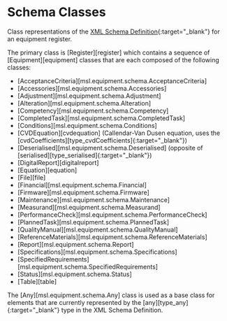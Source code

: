 # Schema Classes

Class representations of the [XML Schema Definition](https://mslnz.github.io/equipment-register-schema/latest/){:target="_blank"} for an equipment register.

The primary class is [Register][register] which contains a sequence of [Equipment][equipment] classes that are each composed of the following classes:

* [AcceptanceCriteria][msl.equipment.schema.AcceptanceCriteria]
* [Accessories][msl.equipment.schema.Accessories]
* [Adjustment][msl.equipment.schema.Adjustment]
* [Alteration][msl.equipment.schema.Alteration]
* [Competency][msl.equipment.schema.Competency]
* [CompletedTask][msl.equipment.schema.CompletedTask]
* [Conditions][msl.equipment.schema.Conditions]
* [CVDEquation][cvdequation] (Callendar-Van Dusen equation, uses the [cvdCoefficients][type_cvdCoefficients]{:target="_blank"})
* [Deserialised][msl.equipment.schema.Deserialised] (opposite of [serialised][type_serialised]{:target="_blank"})
* [DigitalReport][digitalreport]
* [Equation][equation]
* [File][file]
* [Financial][msl.equipment.schema.Financial]
* [Firmware][msl.equipment.schema.Firmware]
* [Maintenance][msl.equipment.schema.Maintenance]
* [Measurand][msl.equipment.schema.Measurand]
* [PerformanceCheck][msl.equipment.schema.PerformanceCheck]
* [PlannedTask][msl.equipment.schema.PlannedTask]
* [QualityManual][msl.equipment.schema.QualityManual]
* [ReferenceMaterials][msl.equipment.schema.ReferenceMaterials]
* [Report][msl.equipment.schema.Report]
* [Specifications][msl.equipment.schema.Specifications]
* [SpecifiedRequirements][msl.equipment.schema.SpecifiedRequirements]
* [Status][msl.equipment.schema.Status]
* [Table][table]

The [Any][msl.equipment.schema.Any] class is used as a base class for elements that are currently represented by the [any][type_any]{:target="_blank"} type in the XML Schema Definition.
